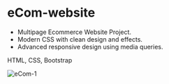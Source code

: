 # eCom-website

- Multipage Ecommerce Website Project.
- Modern CSS with clean design and effects.
- Advanced responsive design using media queries.

HTML, CSS, Bootstrap



![eCom-1](https://user-images.githubusercontent.com/98217204/150638935-28539ec9-6c4b-45a4-a3be-95652ae6b2d5.png)
